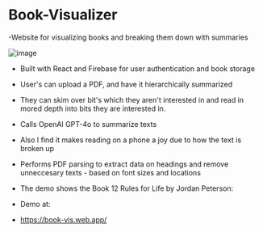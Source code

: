 # Book-Visualizer
-Website for visualizing books and breaking them down with summaries

![image](https://github.com/user-attachments/assets/ac739df6-c8c5-471d-9f9d-d3d75255d029)

- Built with React and Firebase for user authentication and book storage
- User's can upload a PDF, and have it hierarchically summarized
- They can skim over bit's which they aren't interested in and read in mored depth into bits they are interested in.
- Calls OpenAI GPT-4o to summarize texts

- Also I find it makes reading on a phone a joy due to how the text is broken up

- Performs PDF parsing to extract data on headings and remove unneccesary texts - based on font sizes and locations

- The demo shows the Book 12 Rules for Life by Jordan Peterson:
- Demo at:
- https://book-vis.web.app/
